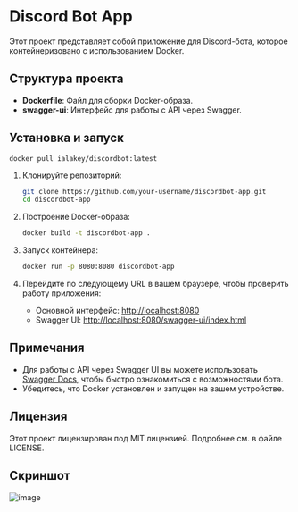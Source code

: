 
# Discord Bot App

Этот проект представляет собой приложение для Discord-бота, которое контейнеризовано с использованием Docker.

## Структура проекта

- **Dockerfile**: Файл для сборки Docker-образа.
- **swagger-ui**: Интерфейс для работы с API через Swagger.

## Установка и запуск

```
docker pull ialakey/discordbot:latest
```

1. Клонируйте репозиторий:
   ```bash
   git clone https://github.com/your-username/discordbot-app.git
   cd discordbot-app
   ```

2. Построение Docker-образа:
   ```bash
   docker build -t discordbot-app .
   ```

3. Запуск контейнера:
   ```bash
   docker run -p 8080:8080 discordbot-app
   ```

4. Перейдите по следующему URL в вашем браузере, чтобы проверить работу приложения:
    - Основной интерфейс: [http://localhost:8080](http://localhost:8080)
    - Swagger UI: [http://localhost:8080/swagger-ui/index.html](http://localhost:8080/swagger-ui/index.html)

## Примечания

- Для работы с API через Swagger UI вы можете использовать [Swagger Docs](http://localhost:8080/swagger-ui/index.html), чтобы быстро ознакомиться с возможностями бота.
- Убедитесь, что Docker установлен и запущен на вашем устройстве.

## Лицензия

Этот проект лицензирован под MIT лицензией. Подробнее см. в файле LICENSE.

## Скриншот

![image](https://github.com/user-attachments/assets/ca173ae0-2c0e-4405-b78f-24fd5c32bcd1)
